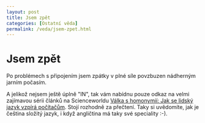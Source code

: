 ```yaml
---
layout: post
title: Jsem zpět
categories: [Ostatní věda]
permalink: /veda/jsem-zpet.html
---
```

# Jsem zpět

Po problémech s připojením jsem zpátky v plné síle povzbuzen nádherným jarním počasím.

A jelikož nejsem ještě úplně "IN", tak vám nabídnu pouze odkaz na velmi zajímavou sérii článků na Scienceworldu [Válka s homonymií: Jak se lidský jazyk vzpírá počítačům](http://www.scienceworld.cz/sw.nsf/ID/A850BDE1F6D2D261C1256CE700654DD4). Stojí rozhodně za přečtení. Taky si uvědomíte, jak je čeština složitý jazyk, i když angličtina má taky své speciality :-).

